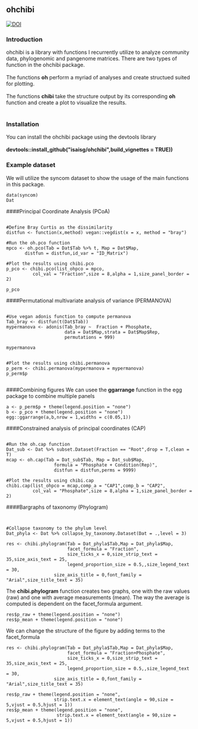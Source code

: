 ## ohchibi

[![DOI](https://zenodo.org/badge/117052809.svg)](https://zenodo.org/badge/latestdoi/117052809)



### Introduction
ohchibi is a library with functions I recurrently utilize to analyze community data, phylogenomic and pangenome matrices. There are two types of function in the ohchibi package.<br/><br/>
The functions **oh** perform a myriad of analyses and create structued suited for plotting. <br/><br/>
The functions **chibi**   take the structure output by its corresponding **oh** function and create a plot to visualize the results. <br/><br/>

### Installation
You can install the ohchibi package using the devtools library<br/><br/>
**devtools::install_github("isaisg/ohchibi",build_vignettes = TRUE))**

### Example dataset
We will utilize the syncom dataset to show the usage of the main functions in this package. 
```{r}
data(syncom)
Dat
```

####Principal Coordinate Analysis (PCoA)
```{r,fig.width = 8,fig.height = 6,fig.show = "hold"}

#Define Bray Curtis as the dissimilarity
distfun <- function(x,method) vegan::vegdist(x = x, method = "bray")

#Run the oh.pco function
mpco <- oh.pco(Tab = Dat$Tab %>% t, Map = Dat$Map,
       distfun = distfun,id_var = "ID_Matrix")

#Plot the results using chibi.pco
p_pco <- chibi.pco(list_ohpco = mpco,
          col_val = "Fraction",size = 8,alpha = 1,size_panel_border = 2)

p_pco
```

####Permutational multivariate analysis of variance (PERMANOVA)
```{r,fig.width = 6,fig.height = 8,fig.show = "hold"}

#Use vegan adonis function to compute permanova
Tab_bray <- distfun(t(Dat$Tab))
mypermanova <- adonis(Tab_bray ~  Fraction + Phosphate,
                      data = Dat$Map,strata = Dat$Map$Rep,
                      permutations = 999)

mypermanova


#Plot the results using chibi.permanova
p_perm <- chibi.permanova(mypermanova = mypermanova)
p_perm$p 


```

####Combining figures
We can usee the **ggarrange** function in the egg package to combine multiple panels

```{r,fig.width = 9,fig.height = 8,fig.show = "hold"}
a <- p_perm$p + theme(legend.position = "none")
b <- p_pco + theme(legend.position = "none")
egg::ggarrange(a,b,nrow = 1,widths = c(0.05,1))
```

####Constrained analysis of principal coordinates (CAP)
```{r,fig.width = 9.5,fig.height = 6,fig.show = "hold"}

#Run the oh.cap function
Dat_sub <- Dat %>% subset.Dataset(Fraction == "Root",drop = T,clean = T)
mcap <- oh.cap(Tab = Dat_sub$Tab, Map = Dat_sub$Map,
                  formula = "Phosphate + Condition(Rep)",
                  distfun = distfun,perms = 9999)

#Plot the results using chibi.cap
chibi.cap(list_ohpco = mcap,comp_a = "CAP1",comp_b = "CAP2",
          col_val = "Phosphate",size = 8,alpha = 1,size_panel_border = 2)
```


####Bargraphs of taxonomy (Phylogram)
```{r,fig.width = 9.5,fig.height = 6,fig.show = "hold"}


#Collapse taxonomy to the phylum level
Dat_phyla <- Dat %>% collapse_by_taxonomy.Dataset(Dat = .,level = 3)

res <- chibi.phylogram(Tab = Dat_phyla$Tab,Map = Dat_phyla$Map,
                       facet_formula = "Fraction",
                       size_ticks_x = 0,size_strip_text = 35,size_axis_text = 25,
                       legend_proportion_size = 0.5,,size_legend_text = 30,
                  size_axis_title = 0,font_family = "Arial",size_title_text = 35)

```

The **chibi.phylogram** function creates two graphs, one with the raw values (raw) and one with average measurements (mean). The way the average is computed is dependent on the facet_formula argument.

```{r,fig.width = 9.5,fig.height = 6,fig.show = "hold"}
res$p_raw + theme(legend.position = "none")
res$p_mean + theme(legend.position = "none")

```
We can change the structure of the figure by adding terms to the facet_formula

```{r,fig.width = 9.5,fig.height = 6,fig.show = "hold"}
res <- chibi.phylogram(Tab = Dat_phyla$Tab,Map = Dat_phyla$Map,
                       facet_formula = "Fraction+Phosphate",
                       size_ticks_x = 0,size_strip_text = 35,size_axis_text = 25,
                       legend_proportion_size = 0.5,,size_legend_text = 30,
                  size_axis_title = 0,font_family = "Arial",size_title_text = 35)

res$p_raw + theme(legend.position = "none",
                  strip.text.x = element_text(angle = 90,size = 5,vjust = 0.5,hjust = 1))
res$p_mean + theme(legend.position = "none",
                   strip.text.x = element_text(angle = 90,size = 5,vjust = 0.5,hjust = 1))
```

